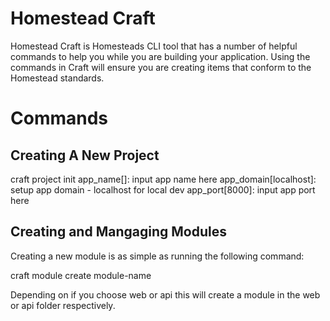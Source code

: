 # Homestead Craft

Homestead Craft is Homesteads CLI tool that has a number of helpful commands to help you while you are building your application.
Using the commands in Craft will ensure you are creating items that conform to the Homestead standards.

# Commands

## Creating A New Project

<div id="termynal" class="use-termynal" data-termynal>
    <span data-ty="input">craft project init</span>
    <span data-ty="input">app_name[]: input app name here</span>
    <span data-ty="input">app_domain[localhost]: setup app domain - localhost for local dev</span>
    <span data-ty="input">app_port[8000]: input app port here</span>
</div>


## Creating and Mangaging Modules

Creating a new module is as simple as running the following command:

<div id="termynal" class="use-termynal" data-termynal>
    <span data-ty="input">craft module create module-name</span>
</div>

Depending on if you choose web or api this will create a module in the web or api folder respectively.